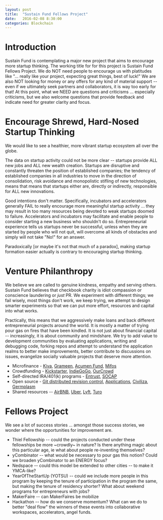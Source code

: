 ```yaml
---
layout: post
title:  "Sustain Fund Fellows Project"
date:   2016-02-08 8:30:00
categories: Blockchain
---
```

# Introduction
Sustain Fund is contemplating a major new project that aims to encourage more startup thinking.  The working title for for this project is Sustain Fund Fellows Project.  We do NOT need people to encourage us with platitudes like "... really like your project, expecting great things, best of luck!"  We are also NOT looking for money or any offers for any kind of material support -- even if we ultimately seek partners and collaborators, it is way too early for that!  At this point, what we NEED are questions and criticisms ... especially criticisms, but we also welcome questions that provide feedback and indicate need for greater clarity and focus.

# Encourage Shrewd, Hard-Nosed Startup Thinking

We would like to see a healthier, more vibrant startup ecosystem all over the globe.  

The data on startup activity could not be more clear -- startups provide ALL new jobs and ALL new wealth creation.  Startups are disruptive and constantly threaten the position of established companies; the tendency of established companies in all industries to move in the direction of consolidation, risk avoidance and monopolistic stifling of new technologies, means that means that startups either are, directly or indirectly, responsible for ALL new innovations.

Good intentions don't matter.  Specifically, incubators and accelerators generally FAIL to really encourage more meaningful startup activity ... they may result in too many resources being devoted to weak startups doomed to failure.  Accelerators and incubators may facilitate and enable people to consider starting a new business who shouldn't do so.  Entrepreneurial experience tells us startups never be successful, unless when they are started by people who will not quit, will overcome all kinds of obstacles and simply will not take "No!" for an answer.  

Paradoxically [or maybe it's not that much of a paradox], making startup formation easier actually is contrary to encouraging startup thinking.

# Venture Philanthropy
We believe we are called to genuine kindness, empathy and serving others.  Sustain Fund believes that checkbook charity is idiot compassion or conscience laundering or *just* PR.  We experiment with different things; we fail wisely, most things don't work, we keep trying, we attempt to design smarter experiments so that we can put more effort, resources and capital into what works.

Practically, this means that we aggressively make loans and back different entrepreneurial projects around the world. It is mostly a matter of trying pour gas on fires that have been kindled. It is not just about financial capital -- increasingly, it is about community and mindshare. We try to add value to development communities by evaluating applications, writing and debugging code, forking repos and attempt to understand the application realms to better make improvements, better contribute to discussions on issues, evangelize socially valuable projects that deserve more attention.  

* Microfinance - [Kiva](https://fellowsblog.kiva.org/), [Grameen](http://www.grameenfoundation.org/jobs/grameen-foundation-fellow), [Acumen Fund](http://acumen.org/blog/fellows/), [Mifos](http://mifos.org/)
* Crowdfunding - [Kickstarter](https://www.krowdster.co/backer-directory), [IndieGoGo](https://www.indiegogo.com/partners/kiva), [OurCrowd](http://blog.ourcrowd.com/)
* Self-directed IRA/401(k) programs - [Entrust](http://www.theentrustgroup.com/learning-center), [SOCAP](http://socialcapitalmarkets.net/)
* Open source - [Git distributed revision control](https://github.com/blog), [Applications](http://aosabook.org/en/index.html), [Civiliza](http://opensourceecology.org/), [Germplasm](http://opengermplasm.info/)
* Shared resources -- [AirBNB](http://blog.airbnb.com/), [Uber](https://devblog.uber.com/), [Lyft](http://blog.lyft.com/), [Turo](https://turo.com/how-turo-works)

# Fellows Project

We see a lot of success stories ... amongst those success stories, we wonder where the opportunities for improvement are.

* Thiel Fellowship -- could the projects conducted under these fellowships be more ~crowdly~ in nature? Is there anything magic about this particular age, ie what about people re-inventing themselves?  
* yCombinator -- what would be necessary to pour gas this notion?  Could we broaden yCombinator to an ENERGY focus?
* Nedspace -- could this model be extended to other cities -- to make it YMCA-like?
* YearOfTheStartUp (YOTSU) -- could we include more people in this program by keeping the tenure of participation in the program the same, but making the tenure of residency shorter?  What about weekend programs for entrepreneurs with jobs?
* MakerFaire -- can MakerFaires be mobilize
* Hackathon -- how do we conserve momentum?  What can we do to better "deal flow" the winners of these events into collaborative workspaces, accelerators, angel funds.
